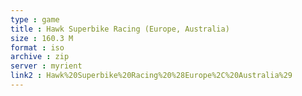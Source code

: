 ```yaml
---
type : game
title : Hawk Superbike Racing (Europe, Australia)
size : 160.3 M
format : iso
archive : zip
server : myrient
link2 : Hawk%20Superbike%20Racing%20%28Europe%2C%20Australia%29
---
```

